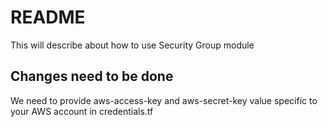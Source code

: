 # README #
This will describe about how to use Security Group module

## Changes need to be done ##
We need to provide aws-access-key and aws-secret-key value specific to your AWS account in credentials.tf


